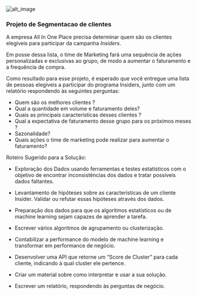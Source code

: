 ![alt_image](https://www.mediapost.com.br/assets/uploads/2017/10/porque-segmentar-os-clientes.jpg)

### Projeto de Segmentacao de clientes

A empresa All In One Place precisa determinar quem são os clientes elegíveis para participar da campanha *Insiders*.

Em posse dessa lista, o time de Marketing fará uma sequência de ações personalizadas e exclusivas ao grupo, de modo a aumentar o faturamento e a frequência de compra.

Como resultado para esse projeto, é esperado que você entregue uma lista de pessoas elegíveis a participar do programa Insiders, junto com um relatório respondendo às seguintes perguntas:

- Quem são os melhores clientes ?
- Qual a quantidade em volume e faturamento deles?
- Quais as principais características desses clientes ?
- Qual a expectativa de faturamento desse grupo para os próximos meses ?
- Sazonalidade?
- Quais ações o time de marketing pode realizar para aumentar o faturamento?

Roteiro Sugerido para a Solução:

- Exploração dos Dados usando ferramentas e testes estatísticos com o objetivo de encontrar inconsistências dos dados e tratar possíveis dados faltantes.
- Levantamento de hipóteses sobre as características de um cliente Insider. Validar ou refutar essas hipóteses através dos dados.
- Preparação dos dados para que os algoritmos estatísticos ou de machine learning sejam capazes de aprender a tarefa.
- Escrever vários algoritmos de agrupamento ou clusterização.
- Contabilizar a performance do modelo de machine learning e transformar em performance de negócio.
- Desenvolver uma API que retorne um “Score de Cluster” para cada cliente, indicando à qual cluster ele pertence.

- Criar um material sobre como interpretar e usar a sua solução.
- Escrever um relatório, respondendo às perguntas de negócio.
